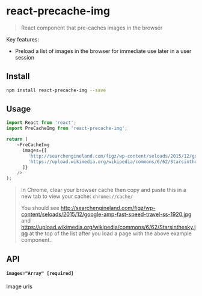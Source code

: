 react-precache-img
================

> React component that pre-caches images in the browser

Key features:

- Preload a list of images in the browser for immediate use later in a user session


Install
-------

```bash
npm install react-precache-img --save
```

Usage
-------

```js
import React from 'react';
import PreCacheImg from 'react-precache-img';

return (
    <PreCacheImg
      images={[
        'http://searchengineland.com/figz/wp-content/seloads/2015/12/google-amp-fast-speed-travel-ss-1920.jpg',
        'https://upload.wikimedia.org/wikipedia/commons/6/62/Starsinthesky.jpg'
      ]}
    />
);
```

>In Chrome, clear your browser cache then copy and paste this in a new tab to view your cache: `chrome://cache/`
>
>You should see http://searchengineland.com/figz/wp-content/seloads/2015/12/google-amp-fast-speed-travel-ss-1920.jpg and https://upload.wikimedia.org/wikipedia/commons/6/62/Starsinthesky.jpg at the top of the list after you load a page with the above example component.

API
---
#### `images="Array" [required]`

Image urls
